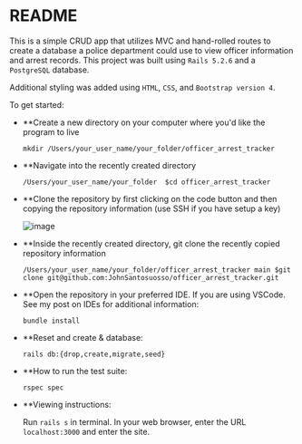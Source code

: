 # README

This is a simple CRUD app that utilizes MVC and hand-rolled routes to create a database a police department could use to view officer information and arrest records.  This project was built using ```Rails 5.2.6``` and a ```PostgreSQL``` database.  

Additional styling was added using ```HTML```, ```CSS```, and ```Bootstrap version 4```.

To get started:
* **Create a new directory on your computer where you'd like the program to live

    ```mkdir /Users/your_user_name/your_folder/officer_arrest_tracker```
  
 * **Navigate into the recently created directory

    ```/Users/your_user_name/your_folder  $cd officer_arrest_tracker ```
  
 * **Clone the repository by first clicking on the code button and then copying the repository information (use SSH if you have setup a key)

    ![image](https://user-images.githubusercontent.com/95776577/183747041-40f47875-442e-4008-8d00-8c45bf2731fe.png)

  
 * **Inside the recently created directory, git clone the recently copied repository information

    ```/Users/your_user_name/your_folder/officer_arrest_tracker main $git clone git@github.com:JohnSantosuosso/officer_arrest_tracker.git```

* **Open the repository in your preferred IDE.  If you are using VSCode.  See my post on IDEs for additional information:

    ```bundle install```

* **Reset and create & database:

    ```rails db:{drop,create,migrate,seed}```

* **How to run the test suite:

    ```rspec spec```

* **Viewing instructions:

    Run ```rails s``` in terminal.  In your web browser, enter the URL ```localhost:3000``` and enter the site.
